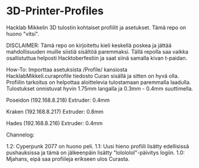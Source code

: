 # 3D-Printer-Profiles
Hacklab Mikkelin 3D tulostin kohtaiset profiilit ja asetukset. Tämä repo on huono "vitsi".

DISCLAIMER:
Tämä repo on kirjoitettu kieli keskellä poskea ja jättää mahdollisuuden muille siistiä sisältöä paremmaksi. Tällä repolla saa vaikka osallistuttua helposti Hacktoberfestiin ja saat siinä samalla kivan t-paidan.

How-To:
Importtaa asetuksista /Profile/ kansiosta HacklabMikkeli.curaprofile tiedosto Curan sisällä ja sitten on hyvä olla.
Profiilin tarkoitus on helpottaa aloittelevia tulostamaan paremmalla laadulla. Tulostukset onnistuvat hyvin 1.75mm langalla ja 0.3mm - 0.4mm suuttimella.

Poseidon (192.168.8.218)
Extruder: 0.4mm

Kraken (192.168.8.217)
Extruder: 0.8mm

Hades (192.168.8.216)
Extruder: 0.4mm


Channelog:

1.2: Cyperpunk 2077 on huono peli.
1.1: Uusi hieno profiili lisätty edellisissä pushauksissa ja tämä on jälkeenpäin lisätty "lolololol"-päivitys logiin.
1.0: Mjahans, eipä saa profiileja erikseen ulos Curasta.
